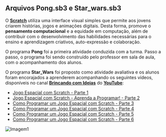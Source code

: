 ## Arquivos Pong.sb3 e Star_wars.sb3
O **[Scratch](https://scratch.mit.edu/)** utiliza uma interface visual simples que permite aos jovens criarem histórias, jogos e animações digitais. Desta forma, promove o **pensamento computacional** e a equidade em computação, além de contribuir com o desenvolvimento das habilidades necessárias para o ensino e aprendizagem criativos, auto-expressão e colaboração.

O programa **Pong** foi a primeira atividade conduzida com a turma. Passo a passo, o programa foi sendo construído pelo professor em sala de aula, com o acompanhamento dos alunos.

O programa **Star_Wars** foi proposto como atividade avaliativa e os alunos foram encorajados a aprenderem acompanhando os seguintes vídeos, disponíveis no canal **[Brincando com Ideias](https://www.youtube.com/c/BrincandocomIdeias)** do **[YouTube](https://www.youtube.com/)**:
- [Jogo Espacial com Scratch - Parte 1](https://www.youtube.com/watch?v=7-yd-l-N310&t=61s)
- [Jogo Espacial com Scratch - Aprenda a Programar! - Parte 2](https://www.youtube.com/watch?v=SLZ3jjSZ3Ag&t=66s)
- [Como Programar um Jogo Espacial com Scratch - Parte 3](https://www.youtube.com/watch?v=kXbD5U77uPY)
- [Como Programar um Jogo Espacial com Scratch - Parte 4](https://www.youtube.com/watch?v=1bax3FcwRN8)
- [Como Programar um Jogo Espacial com Scratch - Parte 5](https://www.youtube.com/watch?v=zqhWKmlq3A4)
- [Como Programar um Jogo Espacial com Scratch - Parte 6](https://www.youtube.com/watch?v=FK8Mq8RGIzw)

![Imagem1](https://user-images.githubusercontent.com/100809861/176980617-a243f060-fd3c-42ff-8413-5e42bc0fb433.png)
